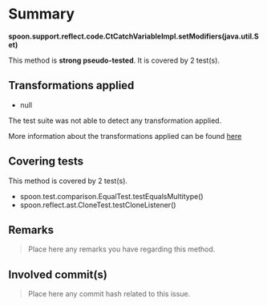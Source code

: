 # Summary
**spoon.support.reflect.code.CtCatchVariableImpl.setModifiers(java.util.Set)**

This method is **strong pseudo-tested**.
It is covered by 2 test(s). 


## Transformations applied

- null


The test suite was not able to detect any transformation applied.

More information about the transformations applied can be found [here](https://github.com/STAMP-project/pitest-descartes)

## Covering tests
This method is covered by 2 test(s).
* spoon.test.comparison.EqualTest.testEqualsMultitype()
* spoon.reflect.ast.CloneTest.testCloneListener()


## Remarks
> Place here any remarks you have regarding this method.

## Involved commit(s)

> Place here any commit hash related to this issue.
